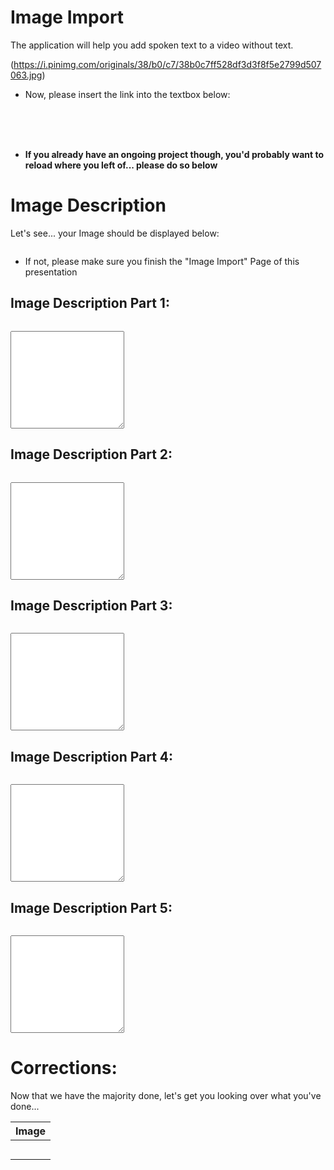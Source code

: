 <!--
author:   Your Name

email:    your@mail.org

version:  0.0.1

language: en

narrator: US English Female

script: http://localhost:3000/home/newliaIndex.js
script: http://localhost:3000/home/usefullFunctions.js
script: http://localhost:3000/home/discriptionTypes.js

link: http://localhost:3000/home/style.css

script: https://cdn.jsdelivr.net/gh/kaptn-seebar/english-lia@latest/base.js


comment:  Try to write a short comment about
          your course, multiline is also okay.
-->

# Image Import
The application will help you add spoken text to a video without text.

(https://i.pinimg.com/originals/38/b0/c7/38b0c7ff528df3d3f8f5e2799d507063.jpg)

* Now, please insert the link into the textbox below:
<lia-keep><span id="LoadImage"></span></lia-keep>

<lia-keep></br></br></br></lia-keep>

* **If you already have an ongoing project though, you'd probably want to reload where you left of... please do so below**
<lia-keep> <span id="LoadProject"></span> </lia-keep> 

<script input="hidden"> PageOneScript() </script>



# Image Description
Let's see... your Image should be displayed below:


<lia-keep><img id="ImageLocation"></lia-keep>
<script input="hidden"> insertImage() </script>

* If not, please make sure you finish the "Image Import" Page of this presentation 



## Image Description Part 1:
<img id="ImageLocation">

<div id="Task1"></div>

<lia-keep><textarea rows="10" id="DescrPart1"></textarea></lia-keep>

<script input="hidden"> insertImage() </script>
<script input="hidden"> PageDescriptionScript("DescrPart1", ProgramSelect, 0, "Task1") </script>

## Image Description Part 2:
<img id="ImageLocation">

<div id="Task2"></div>

<lia-keep><textarea rows="10" id="DescrPart2"></textarea></lia-keep>

<script input="hidden"> insertImage() </script>
<script input="hidden"> PageDescriptionScript("DescrPart2", ProgramSelect, 1, "Task2") </script>

## Image Description Part 3:
<img id="ImageLocation">

<div id="Task3"></div>

<lia-keep><textarea rows="10" id="DescrPart3"></textarea></lia-keep>

<script input="hidden"> insertImage() </script>
<script input="hidden"> PageDescriptionScript("DescrPart3", ProgramSelect, 2, "Task3") </script>

## Image Description Part 4:
<img id="ImageLocation">

<div id="Task4"></div>

<lia-keep><textarea rows="10" id="DescrPart4"></textarea></lia-keep>

<script input="hidden"> insertImage() </script>
<script input="hidden"> PageDescriptionScript("DescrPart4", ProgramSelect, 3, "Task4") </script>

## Image Description Part 5:
<img id="ImageLocation">

<div id="Task5"></div>

<lia-keep><textarea rows="10" id="DescrPart5"></textarea></lia-keep>

<script input="hidden"> insertImage() </script>
<script input="hidden"> PageDescriptionScript("DescrPart5", ProgramSelect, 4, "Task5") </script>

# Corrections:

Now that we have the majority done, let's get you looking over what you've done...

| Image | 
|---------------------------------|
|  |
|  |
|  |
|  |
|  |
